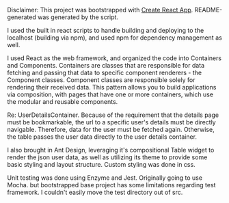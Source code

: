 Disclaimer: This project was bootstrapped with [Create React App](https://github.com/facebookincubator/create-react-app).
README-generated was generated by the script.

I used the built in react scripts to handle building and deploying to the localhost (building via npm), and used npm
for dependency management as well.

I used React as the web framework, and organized the code into Containers and Components. Containers are classes that
are responsible for data fetching and passing that data to specific component renderers - the Component classes.
Component classes are responsible solely for rendering their received data. This pattern allows you to build applications
via composition, with pages that have one or more containers, which use the modular and reusable components.

Re: UserDetailsContainer. Because of the requirement that the details page must be bookmarkable, the url to a specific
user's details must be directly navigable. Therefore, data for the user must be fetched again. Otherwise, the table
passes the user data directly to the user details container.

I also brought in Ant Design, leveraging it's compositional Table widget to render the json user data, as well as
utilizing its theme to provide some basic styling and layout structure. Custom styling was done in css.

Unit testing was done using Enzyme and Jest. Originally going to use Mocha. but bootstrapped base project has some
limitations regarding test framework. I couldn't easily move the test directory out of src.